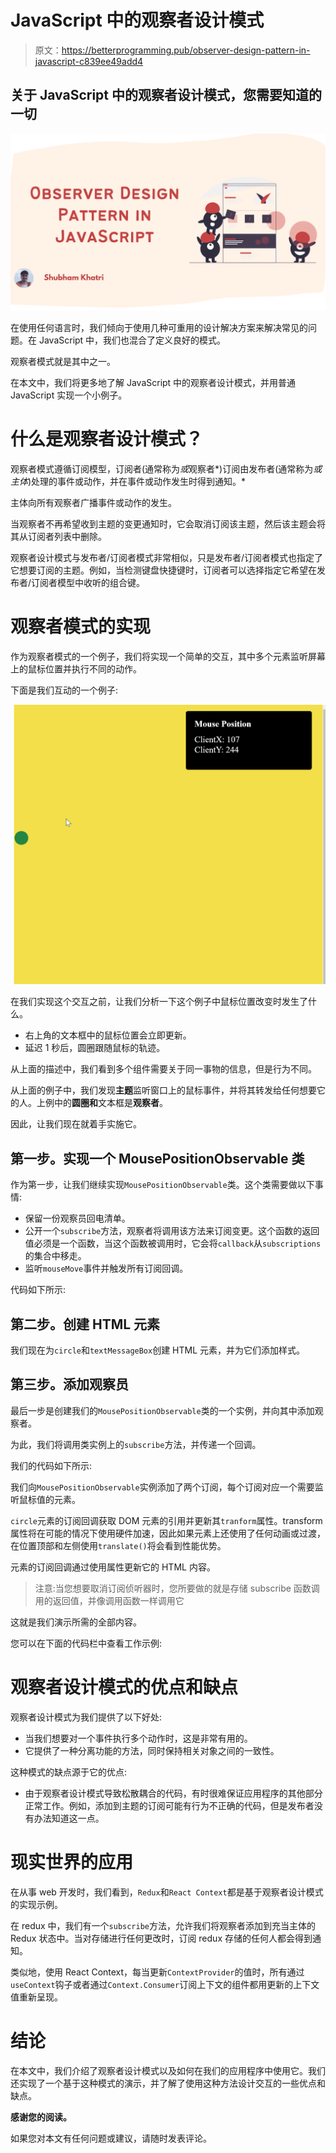# JavaScript 中的观察者设计模式

> 原文：<https://betterprogramming.pub/observer-design-pattern-in-javascript-c839ee49add4>

## 关于 JavaScript 中的观察者设计模式，您需要知道的一切

![](img/94c282497336f23bf823919b9bafb99a.png)

在使用任何语言时，我们倾向于使用几种可重用的设计解决方案来解决常见的问题。在 JavaScript 中，我们也混合了定义良好的模式。

观察者模式就是其中之一。

在本文中，我们将更多地了解 JavaScript 中的观察者设计模式，并用普通 JavaScript 实现一个小例子。

# 什么是观察者设计模式？

观察者模式遵循订阅模型，订阅者(通常称为*或*观察者*)订阅由发布者(通常称为*或* *主体*)处理的事件或动作，并在事件或动作发生时得到通知。*

主体向所有观察者广播事件或动作的发生。

当观察者不再希望收到主题的变更通知时，它会取消订阅该主题，然后该主题会将其从订阅者列表中删除。

观察者设计模式与发布者/订阅者模式非常相似，只是发布者/订阅者模式也指定了它想要订阅的主题。例如，当检测键盘快捷键时，订阅者可以选择指定它希望在发布者/订阅者模型中收听的组合键。

# 观察者模式的实现

作为观察者模式的一个例子，我们将实现一个简单的交互，其中多个元素监听屏幕上的鼠标位置并执行不同的动作。

下面是我们互动的一个例子:

![](img/fada0f0644aa1474f0620074e2f77e18.png)

在我们实现这个交互之前，让我们分析一下这个例子中鼠标位置改变时发生了什么。

*   右上角的文本框中的鼠标位置会立即更新。
*   延迟 1 秒后，圆圈跟随鼠标的轨迹。

从上面的描述中，我们看到多个组件需要关于同一事物的信息，但是行为不同。

从上面的例子中，我们发现**主题**监听窗口上的鼠标事件，并将其转发给任何想要它的人。上例中的**圆圈和**文本框是**观察者**。

因此，让我们现在就着手实施它。

## 第一步。实现一个 MousePositionObservable 类

作为第一步，让我们继续实现`MousePositionObservable`类。这个类需要做以下事情:

*   保留一份观察员回电清单。
*   公开一个`subscribe`方法，观察者将调用该方法来订阅变更。这个函数的返回值必须是一个函数，当这个函数被调用时，它会将`callback`从`subscriptions`的集合中移走。
*   监听`mouseMove`事件并触发所有订阅回调。

代码如下所示:

## 第二步。创建 HTML 元素

我们现在为`circle`和`textMessageBox`创建 HTML 元素，并为它们添加样式。

## 第三步。添加观察员

最后一步是创建我们的`MousePositionObservable`类的一个实例，并向其中添加观察者。

为此，我们将调用类实例上的`subscribe`方法，并传递一个回调。

我们的代码如下所示:

我们向`MousePositionObservable`实例添加了两个订阅，每个订阅对应一个需要监听鼠标值的元素。

`circle`元素的订阅回调获取 DOM 元素的引用并更新其`tranform`属性。transform 属性将在可能的情况下使用硬件加速，因此如果元素上还使用了任何动画或过渡，在位置顶部和左侧使用`translate()`将会看到性能优势。

元素的订阅回调通过使用属性更新它的 HTML 内容。

> 注意:当您想要取消订阅侦听器时，您所要做的就是存储 subscribe 函数调用的返回值，并像调用函数一样调用它

这就是我们演示所需的全部内容。

您可以在下面的代码栏中查看工作示例:

# 观察者设计模式的优点和缺点

观察者设计模式为我们提供了以下好处:

*   当我们想要对一个事件执行多个动作时，这是非常有用的。
*   它提供了一种分离功能的方法，同时保持相关对象之间的一致性。

这种模式的缺点源于它的优点:

*   由于观察者设计模式导致松散耦合的代码，有时很难保证应用程序的其他部分正常工作。例如，添加到主题的订阅可能有行为不正确的代码，但是发布者没有办法知道这一点。

# 现实世界的应用

在从事 web 开发时，我们看到，`Redux`和`React Context`都是基于观察者设计模式的实现示例。

在 redux 中，我们有一个`subscribe`方法，允许我们将观察者添加到充当主体的 Redux 状态中。当对存储进行任何更改时，订阅 redux 存储的任何人都会得到通知。

类似地，使用 React Context，每当更新`ContextProvider`的值时，所有通过`useContext`钩子或者通过`Context.Consumer`订阅上下文的组件都用更新的上下文值重新呈现。

# 结论

在本文中，我们介绍了观察者设计模式以及如何在我们的应用程序中使用它。我们还实现了一个基于这种模式的演示，并了解了使用这种方法设计交互的一些优点和缺点。

**感谢您的阅读。**

如果您对本文有任何问题或建议，请随时发表评论。